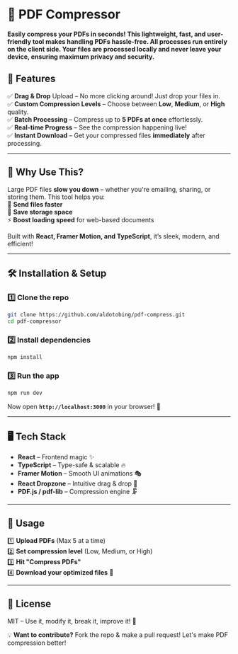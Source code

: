 # 📄 PDF Compressor

**Easily compress your PDFs in seconds! This lightweight, fast, and user-friendly tool makes handling PDFs hassle-free. All processes run entirely on the client side. Your files are processed locally and never leave your device, ensuring maximum privacy and security.**

## 🚀 Features

✅ **Drag & Drop** Upload – No more clicking around! Just drop your files in.  
✅ **Custom Compression Levels** – Choose between **Low**, **Medium**, or **High** quality.  
✅ **Batch Processing** – Compress up to **5 PDFs at once** effortlessly.  
✅ **Real-time Progress** – See the compression happening live!  
✅ **Instant Download** – Get your compressed files **immediately** after processing.

---

## 🎯 Why Use This?

Large PDF files **slow you down** – whether you're emailing, sharing, or storing them. This tool helps you:  
📩 **Send files faster**  
📂 **Save storage space**  
⚡ **Boost loading speed** for web-based documents

Built with **React, Framer Motion, and TypeScript**, it’s sleek, modern, and efficient!

---

## 🛠️ Installation & Setup

### 1️⃣ Clone the repo

```sh
git clone https://github.com/aldotobing/pdf-compress.git
cd pdf-compressor
```

### 2️⃣ Install dependencies

```sh
npm install
```

### 3️⃣ Run the app

```sh
npm run dev
```

Now open **`http://localhost:3000`** in your browser! 🎉

---

## 🖥️ Tech Stack

- **React** – Frontend magic ✨
- **TypeScript** – Type-safe & scalable 🔥
- **Framer Motion** – Smooth UI animations 🎭
- **React Dropzone** – Intuitive drag & drop 🚀
- **PDF.js / pdf-lib** – Compression engine 🗜️

---

## 📌 Usage

1️⃣ **Upload PDFs** (Max 5 at a time)  
2️⃣ **Set compression level** (Low, Medium, or High)  
3️⃣ **Hit "Compress PDFs"**  
4️⃣ **Download your optimized files** 🎯

---

## 📜 License

MIT – Use it, modify it, break it, improve it! 🚀

💡 **Want to contribute?** Fork the repo & make a pull request! Let's make PDF compression better!
